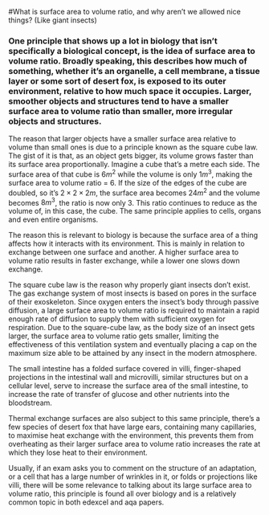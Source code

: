 #What is surface area to volume ratio, and why aren’t we allowed nice things? (Like giant insects)

### One principle that shows up a lot in biology that isn’t specifically a biological concept, is the idea of surface area to volume ratio. Broadly speaking, this describes how much of something, whether it’s an organelle, a cell membrane, a tissue layer or some sort of desert fox, is exposed to its outer environment, relative to how much space it occupies. Larger, smoother objects and structures tend to have a smaller surface area to volume ratio than smaller, more irregular objects and structures. 

The reason that larger objects have a smaller surface area relative to volume than small ones is due to a principle known as the square cube law. The gist of it is that, as an object gets bigger, its volume grows faster than its surface area proportionally. Imagine a cube that’s a metre each side. The surface area of that cube is $6 m^{2}$ while the volume is only $1 m^3$, making the surface area to volume ratio  = 6. If the size of the edges of the cube are doubled, so it’s $2\times 2\times 2 m$, the surface area becomes $24 m^2$ and the volume becomes $8 m^3$, the ratio is now only 3. This ratio continues to reduce as the volume of, in this case, the cube. The same principle applies to cells, organs and even entire organisms.

The reason this is relevant to biology is because the surface area of a thing affects how it interacts with its environment. This is mainly in relation to exchange between one surface and another. A higher surface area to volume ratio results in faster exchange, while a lower one slows down exchange.

The square cube law is the reason why properly giant insects don’t exist. The gas exchange system of most insects is based on pores in the surface of their exoskeleton. Since oxygen enters the insect’s body through passive diffusion, a large surface area to volume ratio is required to maintain a rapid enough rate of diffusion to supply them with sufficient oxygen for respiration. Due to the square-cube law, as the body size of an insect gets larger, the surface area to volume ratio gets smaller, limiting the effectiveness of this ventilation system and eventually placing a cap on the maximum size able to be attained by any insect in the modern atmosphere.

The small intestine has a folded surface covered in villi, finger-shaped projections in the intestinal wall and microvilli, similar structures but on a cellular level, serve to increase the surface area of the small intestine, to increase the rate of transfer of glucose and other nutrients into the bloodstream.

Thermal exchange surfaces are also subject to this same principle, there’s a few species of desert fox that have large ears, containing many capillaries, to maximise heat exchange with the environment, this prevents them from overheating as their larger surface area to volume ratio increases the rate at which they lose heat to their environment.

Usually, if an exam asks you to comment on the structure of an adaptation, or a cell that has a large number of wrinkles in it, or folds or projections like villi, there will be some relevance to talking about its large surface area to volume ratio, this principle is found all over biology and is a relatively common topic in both edexcel and aqa papers.
